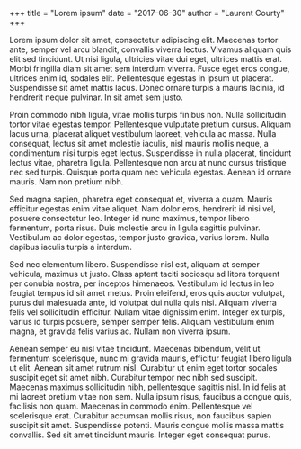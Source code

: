 +++
title = "Lorem ipsum"
date = "2017-06-30"
author = "Laurent Courty"
+++

Lorem ipsum dolor sit amet, consectetur adipiscing elit.
Maecenas tortor ante, semper vel arcu blandit, convallis viverra lectus.
Vivamus aliquam quis elit sed tincidunt.
Ut nisi ligula, ultricies vitae dui eget, ultrices mattis erat.
Morbi fringilla diam sit amet sem interdum viverra.
Fusce eget eros congue, ultrices enim id, sodales elit.
Pellentesque egestas in ipsum ut placerat.
Suspendisse sit amet mattis lacus.
Donec ornare turpis a mauris lacinia, id hendrerit neque pulvinar.
In sit amet sem justo.

Proin commodo nibh ligula, vitae mollis turpis finibus non.
Nulla sollicitudin tortor vitae egestas tempor.
Pellentesque vulputate pretium cursus.
Aliquam lacus urna, placerat aliquet vestibulum laoreet, vehicula ac massa.
Nulla consequat, lectus sit amet molestie iaculis, nisl mauris mollis neque, a condimentum nisi turpis eget lectus.
Suspendisse in nulla placerat, tincidunt lectus vitae, pharetra ligula.
Pellentesque non arcu at nunc cursus tristique nec sed turpis.
Quisque porta quam nec vehicula egestas. Aenean id ornare mauris.
Nam non pretium nibh.

Sed magna sapien, pharetra eget consequat et, viverra a quam.
Mauris efficitur egestas enim vitae aliquet.
Nam dolor eros, hendrerit id nisi vel, posuere consectetur leo.
Integer id nunc maximus, tempor libero fermentum, porta risus.
Duis molestie arcu in ligula sagittis pulvinar.
Vestibulum ac dolor egestas, tempor justo gravida, varius lorem.
Nulla dapibus iaculis turpis a interdum.

Sed nec elementum libero.
Suspendisse nisl est, aliquam at semper vehicula, maximus ut justo.
Class aptent taciti sociosqu ad litora torquent per conubia nostra, per inceptos himenaeos.
Vestibulum id lectus in leo feugiat tempus id sit amet metus.
Proin eleifend, eros quis auctor volutpat, purus dui malesuada ante, id volutpat dui nulla quis nisi.
Aliquam viverra felis vel sollicitudin efficitur. Nullam vitae dignissim enim.
Integer ex turpis, varius id turpis posuere, semper semper felis.
Aliquam vestibulum enim magna, et gravida felis varius ac.
Nullam non viverra ipsum.

Aenean semper eu nisl vitae tincidunt.
Maecenas bibendum, velit ut fermentum scelerisque, nunc mi gravida mauris, efficitur feugiat libero ligula ut elit.
Aenean sit amet rutrum nisl.
Curabitur ut enim eget tortor sodales suscipit eget sit amet nibh.
Curabitur tempor nec nibh sed suscipit.
Maecenas maximus sollicitudin nibh, pellentesque sagittis nisl.
In id felis at mi laoreet pretium vitae non sem.
Nulla ipsum risus, faucibus a congue quis, facilisis non quam.
Maecenas in commodo enim. Pellentesque vel scelerisque erat.
Curabitur accumsan mollis risus, non faucibus sapien suscipit sit amet.
Suspendisse potenti. Mauris congue mollis massa mattis convallis.
Sed sit amet tincidunt mauris. Integer eget consequat purus. 
